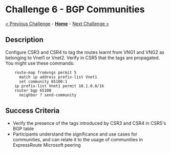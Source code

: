 # Challenge 6 - BGP Communities

[< Previous Challenge](./05-transit.md) - **[Home](../README.md)** - [Next Challenge >](./07-default.md)

## Description

Configure CSR3 and CSR4 to tag the routes learnt from VNG1 and VNG2 as belonging to Vnet1 or Vnet2. Verify in CSR5 that the tags are propagated. You might use these commands:

```
    route-map fromvngs permit 5
      match ip address prefix-list Vnet1
      set community 65100:1
    ip prefix-list Vnet1 permit 10.1.0.0/16
    router bgp 65100
      neighbor ? send-community
```

## Success Criteria

- Verify the presence of the tags introduced by CSR3 and CSR4 in CSR5's BGP table
- Participants understand the significance and use cases for communities, and can relate it to the usage of communities in ExpressRoute Microsoft peering
